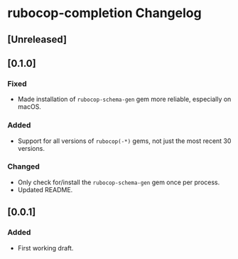 <!-- Keep a Changelog guide -> https://keepachangelog.com -->

# rubocop-completion Changelog

## [Unreleased]
## [0.1.0]
### Fixed
- Made installation of `rubocop-schema-gen` gem more reliable, especially on macOS.
### Added
- Support for all versions of `rubocop(-*)` gems, not just the most recent 30 versions.
### Changed
- Only check for/install the `rubocop-schema-gen` gem once per process.
- Updated README.

## [0.0.1]
### Added
- First working draft.
